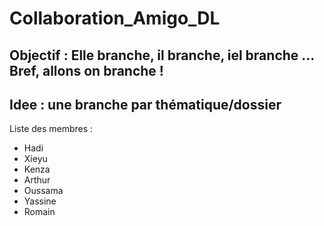 # Collaboration_Amigo_DL
## Objectif : Elle branche, il branche, iel branche ... Bref, allons on branche !  
## Idee : une branche par thématique/dossier

Liste des membres :
- Hadi
- Xieyu
- Kenza
- Arthur
- Oussama
- Yassine
- Romain
